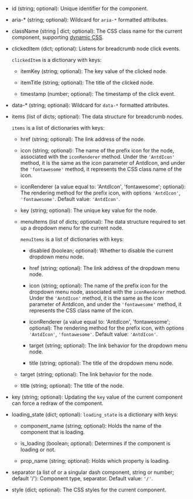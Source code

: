 - id (string; optional):
    Unique identifier for the component.

- aria-* (string; optional):
    Wildcard for `aria-*` formatted attributes.

- className (string | dict; optional):
    The CSS class name for the current component, supporting [dynamic CSS](/advanced-classname).

- clickedItem (dict; optional):
    Listens for breadcrumb node click events.

    `clickedItem` is a dictionary with keys:

    - itemKey (string; optional):
        The key value of the clicked node.

    - itemTitle (string; optional):
        The title of the clicked node.

    - timestamp (number; optional):
        The timestamp of the click event.

- data-* (string; optional):
    Wildcard for `data-*` formatted attributes.

- items (list of dicts; optional):
    The data structure for breadcrumb nodes.

    `items` is a list of dictionaries with keys:

    - href (string; optional):
        The link address of the node.

    - icon (string; optional):
        The name of the prefix icon for the node, associated with the `iconRenderer` method. Under the `'AntdIcon'` method, it is the same as the icon parameter of AntdIcon, and under the `'fontawesome'` method, it represents the CSS class name of the icon.

    - iconRenderer (a value equal to: 'AntdIcon', 'fontawesome'; optional):
        The rendering method for the prefix icon, with options `'AntdIcon'`, `'fontawesome'`. Default value: `'AntdIcon'`.

    - key (string; optional):
        The unique key value for the node.

    - menuItems (list of dicts; optional):
        The data structure required to set up a dropdown menu for the current node.

        `menuItems` is a list of dictionaries with keys:

        - disabled (boolean; optional):
            Whether to disable the current dropdown menu node.

        - href (string; optional):
            The link address of the dropdown menu node.

        - icon (string; optional):
            The name of the prefix icon for the dropdown menu node, associated with the `iconRenderer` method. Under the `'AntdIcon'` method, it is the same as the icon parameter of AntdIcon, and under the `'fontawesome'` method, it represents the CSS class name of the icon.

        - iconRenderer (a value equal to: 'AntdIcon', 'fontawesome'; optional):
            The rendering method for the prefix icon, with options `'AntdIcon'`, `'fontawesome'`. Default value: `'AntdIcon'`.

        - target (string; optional):
            The link behavior for the dropdown menu node.

        - title (string; optional):
            The title of the dropdown menu node.

    - target (string; optional):
        The link behavior for the node.

    - title (string; optional):
        The title of the node.

- key (string; optional):
    Updating the `key` value of the current component can force a redraw of the component.

- loading_state (dict; optional):
    `loading_state` is a dictionary with keys:

    - component_name (string; optional):
        Holds the name of the component that is loading.

    - is_loading (boolean; optional):
        Determines if the component is loading or not.

    - prop_name (string; optional):
        Holds which property is loading.

- separator (a list of or a singular dash component, string or number; default '/'):
    Component type, separator. Default value: `'/'`.

- style (dict; optional):
    The CSS styles for the current component.
